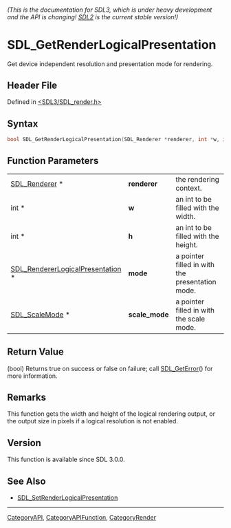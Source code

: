 ###### (This is the documentation for SDL3, which is under heavy development and the API is changing! [SDL2](https://wiki.libsdl.org/SDL2/) is the current stable version!)
# SDL_GetRenderLogicalPresentation

Get device independent resolution and presentation mode for rendering.

## Header File

Defined in [<SDL3/SDL_render.h>](https://github.com/libsdl-org/SDL/blob/main/include/SDL3/SDL_render.h)

## Syntax

```c
bool SDL_GetRenderLogicalPresentation(SDL_Renderer *renderer, int *w, int *h, SDL_RendererLogicalPresentation *mode, SDL_ScaleMode *scale_mode);
```

## Function Parameters

|                                                                      |                |                                                 |
| -------------------------------------------------------------------- | -------------- | ----------------------------------------------- |
| [SDL_Renderer](SDL_Renderer) *                                       | **renderer**   | the rendering context.                          |
| int *                                                                | **w**          | an int to be filled with the width.             |
| int *                                                                | **h**          | an int to be filled with the height.            |
| [SDL_RendererLogicalPresentation](SDL_RendererLogicalPresentation) * | **mode**       | a pointer filled in with the presentation mode. |
| [SDL_ScaleMode](SDL_ScaleMode) *                                     | **scale_mode** | a pointer filled in with the scale mode.        |

## Return Value

(bool) Returns true on success or false on failure; call
[SDL_GetError](SDL_GetError)() for more information.

## Remarks

This function gets the width and height of the logical rendering output, or
the output size in pixels if a logical resolution is not enabled.

## Version

This function is available since SDL 3.0.0.

## See Also

- [SDL_SetRenderLogicalPresentation](SDL_SetRenderLogicalPresentation)

----
[CategoryAPI](CategoryAPI), [CategoryAPIFunction](CategoryAPIFunction), [CategoryRender](CategoryRender)

